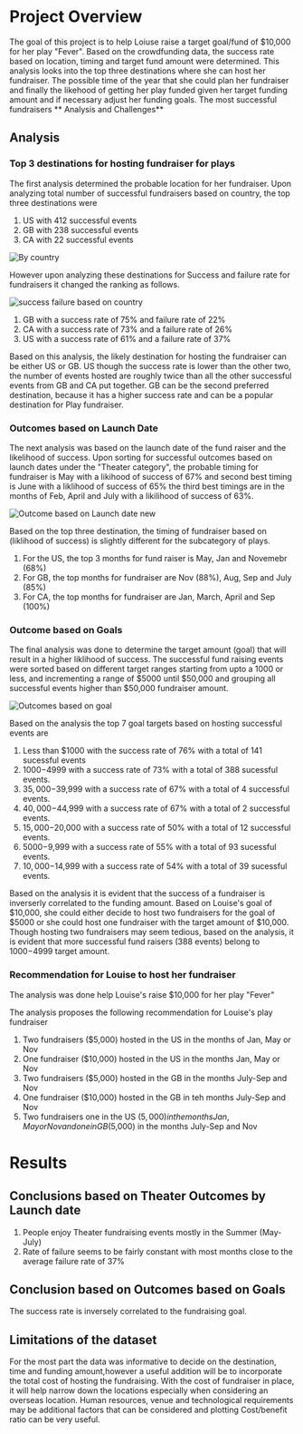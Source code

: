 # Project Overview
The goal of this project is to help Loiuse raise a target goal/fund of $10,000 for her play "Fever". Based on the crowdfunding data, the success rate based on location, timing and target fund amount were determined. This analysis looks into the top three destinations where she can host her fundraiser. The possible time of the year that she could plan her fundraiser and finally the likehood of getting her play funded given her target funding amount and if necessary adjust her funding goals.
The most successful fundraisers 
**
Analysis and Challenges**

## Analysis
### Top 3 destinations for hosting fundraiser for plays


The first analysis determined the probable location for her fundraiser. Upon analyzing total number of successful fundraisers based on country, the top three destinations were
1. US with 412 successful events
2. GB with 238 successful events
3. CA with 22 successful events


![By country](https://user-images.githubusercontent.com/116985403/201022854-3d5d108d-68c0-49cc-8eee-e355f20edf54.png)

However upon analyzing these destinations for Success and failure rate for fundraisers it changed the ranking as follows.


![success failure based on country](https://user-images.githubusercontent.com/116985403/201023011-4f148005-748a-4419-bb18-c517f501594a.png)


1. GB with a success rate of 75% and failure rate of 22%
2. CA with a success rate of 73% and a failure rate of 26%
3. US with a success rate of 61% and a failure rate of 37%

Based on this analysis, the likely destination for hosting the fundraiser can be either US or GB. US though the success rate is lower than the other two, the number of events hosted are roughly twice than all the other successful events from GB and CA put together. GB can be the second preferred destination, because it has a higher success rate and can be a popular destination for Play fundraiser. 

### Outcomes based on Launch Date


The next analysis was based on the launch date of the fund raiser and the likelihood of success. Upon sorting for successful outcomes based on launch dates under the "Theater category", the probable timing for fundraiser is May with a likihood of success of 67% and second best timing is June with a liklihood of success of 65% the third best timings are in the months of Feb, April and July with a likilihood of success of 63%.

![Outcome based on Launch date new](https://user-images.githubusercontent.com/116985403/201023634-670013b8-43b3-43c3-86fb-bf1c0fd85c2c.png)



Based on the top three destination, the timing of fundraiser based on (liklihood of success) is slightly different for the subcategory of plays.

1. For the US, the top 3 months for fund raiser is May, Jan and Novemebr (68%)
2. For GB, the top  months for fundraiser are Nov (88%), Aug, Sep and July (85%) 
3. For CA, the top months for fundraiser are Jan, March, April and Sep (100%)

### Outcome based on Goals
The final analysis was done to determine the target amount (goal) that will result in a higher liklihood of success. The successful fund raising events were sorted based on different target ranges starting from upto a 1000 or less, and incrementing a range of $5000 until $50,000 and grouping all successful events higher than $50,000 fundraiser amount. 

![Outcomes based on goal](https://user-images.githubusercontent.com/116985403/201023682-4fa75bed-7c6c-4b69-b5c7-3476de0c22e0.png)


Based on the analysis the top 7 goal targets based on hosting successful events are

1. Less than $1000 with the success rate of 76% with a total of 141 sucessful events
2. $1000-$4999 with a success rate of 73% with a total of 388 sucessful events.
3. $35,000-$39,999 with a success rate of 67% with a total of 4 successful events.
4. $40,000-$44,999 with a success rate of 67% with a total of 2 successful events.
5. $15,000-$20,000 with a success rate of 50% with a total of 12 successful events.
6. $5000-$9,999 with a success rate of 55% with a total of 93 sucessful events.
7. $10,000-$14,999 with a success rate of 54% with a total of 39 sucessful events.


Based on the analysis it is evident that the success of a fundraiser is inverserly correlated to the funding amount. Based on Louise's goal of $10,000, she could either decide to host two fundraisers for the goal of $5000 or she could host one fundraiser with the target amount of $10,000. Though hosting two fundraisers may seem tedious, based on the analysis, it is evident that more successful fund raisers (388 events) belong to $1000-$4999 target amount.
 
### Recommendation for Louise to host her fundraiser

The analysis was done help Louise's raise $10,000 for her play "Fever"

The analysis proposes the following recommendation for Louise's play fundraiser

1. Two fundraisers ($5,000) hosted in the US in the months of Jan, May or Nov
2. One fundraiser ($10,000) hosted in the US in the months Jan, May or Nov
3. Two fundraisers ($5,000) hosted in the GB in the months July-Sep and Nov
4. One fundraiser ($10,000) hosted in the GB in teh months July-Sep and Nov
5. Two fundraisers one in the US ($5,000) in the months Jan, May or Nov and one in GB ($5,000) in the months July-Sep and Nov




# Results
## Conclusions based on Theater Outcomes by Launch date
1. People enjoy Theater fundraising events mostly in the Summer (May-July)
2. Rate of failure seems to be fairly constant with most months close to the average failure rate of 37%
## Conclusion based on Outcomes based on Goals
The success rate is inversely correlated to the fundraising goal.
## Limitations of the dataset
For the most part the data was informative to decide on the destination, time and funding amount,however a useful addition will be to incorporate the total cost of hosting the fundraising. With the cost of fundraiser in place, it will help narrow down the locations especially when considering an overseas location. Human resources, venue and technological requirements may be additional factors that can be considered and plotting Cost/benefit ratio can be very useful.

